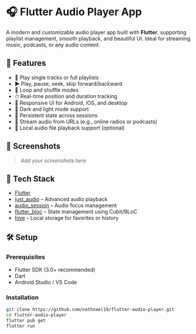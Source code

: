 # 🎧 Flutter Audio Player App

A modern and customizable audio player app built with **Flutter**, supporting playlist management, smooth playback, and beautiful UI. Ideal for streaming music, podcasts, or any audio content.

## 🚀 Features

- 🎵 Play single tracks or full playlists
- ▶️ Play, pause, seek, skip forward/backward
- 🔁 Loop and shuffle modes
- ⏱ Real-time position and duration tracking
- 📱 Responsive UI for Android, iOS, and desktop
- 🌙 Dark and light mode support
- 💾 Persistent state across sessions
- 📡 Stream audio from URLs (e.g., online radios or podcasts)
- 📂 Local audio file playback support (optional)

## 📸 Screenshots

> _Add your screenshots here_

## 🔧 Tech Stack

- [Flutter](https://flutter.dev)
- [just_audio](https://pub.dev/packages/just_audio) – Advanced audio playback
- [audio_session](https://pub.dev/packages/audio_session) – Audio focus management
- [flutter_bloc](https://pub.dev/packages/flutter_bloc) – State management using Cubit/BLoC
- [hive](https://pub.dev/packages/hive) – Local storage for favorites or history

## 🛠 Setup

### Prerequisites

- Flutter SDK (3.0+ recommended)
- Dart
- Android Studio / VS Code

### Installation

```bash
git clone https://github.com/nathnael19/flutter-audio-player.git
cd flutter-audio-player
flutter pub get
flutter run

